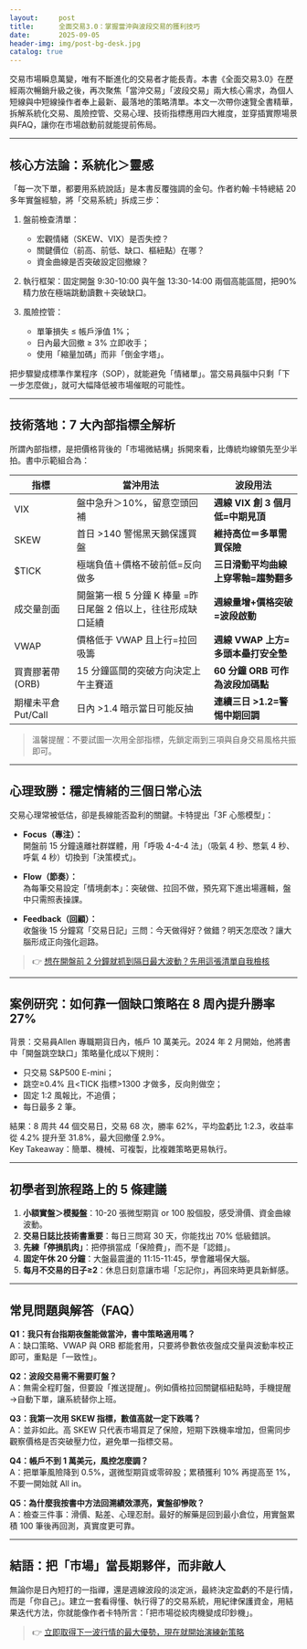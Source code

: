 ```yaml
---
layout:     post
title:      全面交易3.0：掌握當沖與波段交易的獲利技巧
date:       2025-09-05
header-img: img/post-bg-desk.jpg
catalog: true
---
```


交易市場瞬息萬變，唯有不斷進化的交易者才能長青。本書《全面交易3.0》在歷經兩次暢銷升級之後，再次聚焦「當沖交易」「波段交易」兩大核心需求，為個人短線與中短線操作者奉上最新、最落地的策略清單。本文一次帶你速覽全書精華，拆解系統化交易、風險控管、交易心理、技術指標應用四大維度，並穿插實際場景與FAQ，讓你在市場啟動前就能提前佈局。

---

## 核心方法論：系統化＞靈感
「每一次下單，都要用系統說話」是本書反覆強調的金句。作者約翰·卡特總結 20 多年實盤經驗，將「交易系統」拆成三步：

1. 盤前檢查清單：  
   - 宏觀情緒（SKEW、VIX）是否失控？  
   - 關鍵價位（前高、前低、缺口、樞紐點）在哪？  
   - 資金曲線是否突破設定回撤線？

2. 執行框架：固定開盤 9:30-10:00 與午盤 13:30-14:00 兩個高能區間，把90%精力放在極端跳動讀數＋突破缺口。

3. 風險控管：  
   - 單筆損失 ≤ 帳戶淨值 1%；  
   - 日內最大回撤 ≥ 3% 立即收手；  
   - 使用「縮量加碼」而非「倒金字塔」。  

把步驟變成標準作業程序（SOP），就能避免「情緒單」。當交易員腦中只剩「下一步怎麼做」，就可大幅降低被市場催眠的可能性。

---

## 技術落地：7 大內部指標全解析
所謂內部指標，是把價格背後的「市場微結構」拆開來看，比傳統均線領先至少半拍。書中示範組合為：

| 指標 | 當沖用法 | 波段用法 |
|------|-----------|-----------|
| VIX | 盤中急升＞10%，留意空頭回補 | **週線 VIX 創 3 個月低=中期見頂** |
| SKEW | 首日 >140 警惕黑天鵝保護買盤 | **維持高位＝多單需買保險** |
| $TICK | 極端負值＋價格不破前低=反向做多 | **三日滑動平均曲線上穿零軸=趨勢翻多** |
| 成交量剖面 | 開盤第一根 5 分鐘 K 棒量 =昨日尾盤 2 倍以上，往往形成缺口延續 | **週線量增+價格突破=波段啟動** |
| VWAP | 價格低于 VWAP 且上行=拉回吸籌 | **週線 VWAP 上方=多頭本壘打安全墊** |
| 買賣膠著帶 (ORB) | 15 分鐘區間的突破方向決定上午主賽道 | **60 分鐘 ORB 可作為波段加碼點** |
| 期權未平倉 Put/Call | 日內 >1.4 暗示當日可能反抽 | **連續三日 >1.2=警惕中期回調** |

> 溫馨提醒：不要試圖一次用全部指標，先鎖定兩到三項與自身交易風格共振即可。

---

## 心理致勝：穩定情緒的三個**日常心法**
交易心理常被低估，卻是長線能否盈利的關鍵。卡特提出「3F 心態模型」：

- **Focus（專注）：**  
  開盤前 15 分鐘遠離社群媒體，用「呼吸 4-4-4 法」（吸氣 4 秒、憋氣 4 秒、呼氣 4 秒）切換到「決策模式」。

- **Flow（節奏）：**  
  為每筆交易設定「情境劇本」：突破做、拉回不做，預先寫下進出場邏輯，盤中只需照表操課。

- **Feedback（回顧）：**  
  收盤後 15 分鐘寫「交易日記」三問：今天做得好？做錯？明天怎麼改？讓大腦形成正向強化迴路。

> 👉 [想在開盤前 2 分鐘就抓到隔日最大波動？先用這張清單自我檢核](https://okxdog.com/)

---

## 案例研究：如何靠一個缺口策略在 8 周內提升勝率 27%
背景：交易員Allen 專職期貨日內，帳戶 10 萬美元。2024 年 2 月開始，他將書中「開盤跳空缺口」策略量化成以下規則：

- 只交易 S&P500 E-mini；  
- 跳空≥0.4% 且<TICK 指標>1300 才做多，反向則做空；  
- 固定 1:2 風報比，不追價；  
- 每日最多 2 筆。  

結果：8 周共 44 個交易日，交易 68 次，勝率 62%，平均盈虧比 1:2.3，收益率從 4.2% 提升至 31.8%，最大回撤僅 2.9%。  
Key Takeaway：簡單、機械、可複製，比複雜策略更易執行。

---

## 初學者到旅程路上的 5 條建議
1. **小額實盤＞模擬盤**：10-20 張微型期貨 or 100 股個股，感受滑價、資金曲線波動。  
2. **交易日誌比技術書重要**：每日三問寫 30 天，你能找出 70% 低級錯誤。  
3. **先練「停損肌肉」**：把停損當成「保險費」，而不是「認錯」。  
4. **固定午休 20 分鐘**：大盤最震盪的 11:15-11:45，學會離場保大腦。  
5. **每月不交易的日子≥2**：休息日刻意讓市場「忘記你」，再回來時更具新鮮感。

---

## 常見問題與解答（FAQ）

**Q1：我只有台指期夜盤能做當沖，書中策略適用嗎？**  
A：缺口策略、VWAP 與 ORB 都能套用，只要將參數依夜盤成交量與波動率校正即可，重點是「一致性」。

**Q2：波段交易需不需要盯盤？**  
A：無需全程盯盤，但要設「推送提醒」。例如價格拉回關鍵樞紐點時，手機提醒→自動下單，讓系統替你上班。

**Q3：我第一次用 SKEW 指標，數值高就一定下跌嗎？**  
A：並非如此。高 SKEW 只代表市場買足了保險，短期下跌機率增加，但需同步觀察價格是否突破壓力位，避免單一指標交易。

**Q4：帳戶不到 1 萬美元，風控怎麼調？**  
A：把單筆風險降到 0.5%，選微型期貨或零碎股；累積獲利 10% 再提高至 1%，不要一開始就 All in。

**Q5：為什麼我按書中方法回溯績效漂亮，實盤卻慘敗？**  
A：檢查三件事：滑價、點差、心理忍耐。最好的解藥是回到最小倉位，用實盤累積 100 筆後再回測，真實度更可靠。

---

## 結語：把「市場」當長期夥伴，而非敵人
無論你是日內短打的一指禪，還是週線波段的淡定派，最終決定盈虧的不是行情，而是「你自己」。建立一套看得懂、執行得了的交易系統，用紀律保護資金，用結果迭代方法，你就能像作者卡特所言：「把市場從絞肉機變成印鈔機」。

> 👉 [立即取得下一波行情的最大優勢，現在就開始演練新策略](https://okxdog.com/)